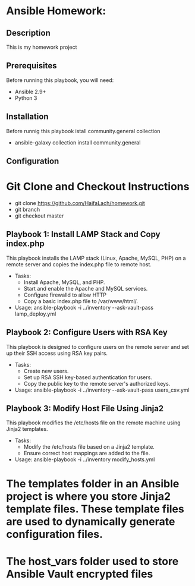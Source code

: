 # Ansible Homework: 
## Description
This is my homework project 

## Prerequisites
Before running this playbook, you will need:
- Ansible 2.9+
- Python 3
## Installation 
Before runnig this playbook istall community.general collection
- ansible-galaxy collection install community.general

## Configuration
# Git Clone and Checkout Instructions
   - git clone https://github.com/HaifaLach/homework.git
   - git branch
   - git checkout master
     
## Playbook 1: Install LAMP Stack and Copy index.php
This playbook installs the LAMP stack (Linux, Apache, MySQL, PHP) on a remote server and copies the index.php file to remote host.
- Tasks:
  - Install Apache, MySQL, and PHP.
  - Start and enable the Apache and MySQL services.
  - Configure firewalld to allow HTTP
  - Copy a basic index.php file to /var/www/html/.
- Usage:
ansible-playbook  -i ../inventory --ask-vault-pass lamp_deploy.yml
## Playbook 2: Configure Users with RSA Key
This playbook is designed to configure users on the remote server and set up their SSH access using RSA key pairs.
- Tasks:
   - Create new users.
   - Set up RSA SSH key-based authentication for users.
   - Copy the public key to the remote server's authorized keys.
- Usage:
ansible-playbook  -i ../inventory --ask-vault-pass users_csv.yml
## Playbook 3: Modify Host File Using Jinja2
This playbook modifies the /etc/hosts file on the remote machine using Jinja2 templates.
- Tasks:
  - Modify the /etc/hosts file based on a Jinja2 template.
  - Ensure correct host mappings are added to the file.
- Usage:
ansible-playbook  -i ../inventory modify_hosts.yml
# The templates folder in an Ansible project is where you store Jinja2 template files. These template files are used to dynamically generate configuration files.
# The host_vars folder used to store Ansible Vault encrypted files
